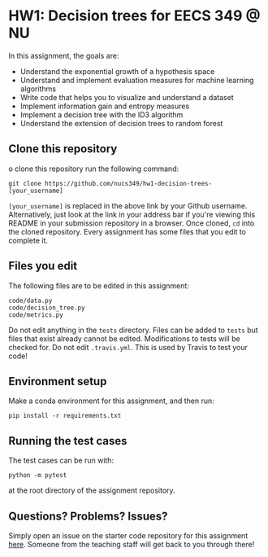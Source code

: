 # HW1: Decision trees for EECS 349 @ NU

In this assignment, the goals are:
- Understand the exponential growth of a hypothesis space
- Understand and implement evaluation measures for machine learning algorithms
- Write code that helps you to visualize and understand a dataset
- Implement information gain and entropy measures
- Implement a decision tree with the ID3 algorithm
- Understand the extension of decision trees to random forest

## Clone this repository

o clone this repository run the following command:

``git clone https://github.com/nucs349/hw1-decision-trees-[your_username]``

`[your_username]` is replaced in the above link by your Github username. Alternatively, just look at the link in your address bar if you're viewing this README in your submission repository in a browser. Once cloned, `cd` into the cloned repository. Every assignment has some files that you edit to complete it. 

## Files you edit

The following files are to be edited in this assignment:

```
code/data.py
code/decision_tree.py
code/metrics.py
```

Do not edit anything in the `tests` directory. Files can be added to `tests` but files that exist already cannot be edited. Modifications to tests will be checked for. Do not edit `.travis.yml`. This is used by Travis to test your code! 

## Environment setup

Make a conda environment for this assignment, and then run:

``pip install -r requirements.txt``

## Running the test cases

The test cases can be run with:

``python -m pytest``

at the root directory of the assignment repository.

## Questions? Problems? Issues?

Simply open an issue on the starter code repository for this assignment [here](https://github.com/NUCS349/hw1-decision-trees/issues). Someone from the teaching staff will get back to you through there!